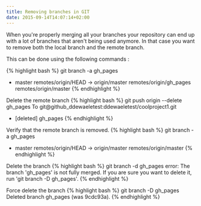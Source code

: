 ```yaml
---
title: Removing branches in GIT
date: 2015-09-14T14:07:14+02:00
---
```

When you're properly merging all your branches your repository can end up with a lot of branches that aren't being used anymore.
In that case you want to remove both the local branch and the remote branch.

This can be done using the following commands :

{% highlight bash %}
git branch -a
  gh_pages
* master
  remotes/origin/HEAD -> origin/master
  remotes/origin/gh_pages
  remotes/origin/master
{% endhighlight %}

Delete the remote branch
{% highlight bash %}
git push origin --delete gh_pages
To git@github_ddewaeletest:ddewaeletest/coolproject1.git
 - [deleted]         gh_pages
{% endhighlight %}

Verify that the remote branch is removed.
{% highlight bash %}
git branch -a
  gh_pages
* master
  remotes/origin/HEAD -> origin/master
  remotes/origin/master
{% endhighlight %}

Delete the branch
{% highlight bash %}
git branch -d gh_pages
error: The branch 'gh_pages' is not fully merged.
If you are sure you want to delete it, run 'git branch -D gh_pages'.
{% endhighlight %}

Force delete the branch
{% highlight bash %}
git branch -D gh_pages
Deleted branch gh_pages (was 9cdc93a).
{% endhighlight %}
